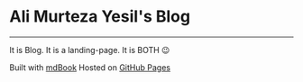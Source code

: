 # Ali Murteza Yesil's Blog

---

It is Blog. It is a landing-page. It is BOTH 😉️

Built with [mdBook](https://github.com/rust-lang/mdbook)
Hosted on [GitHub Pages](https://pages.github.com/)
